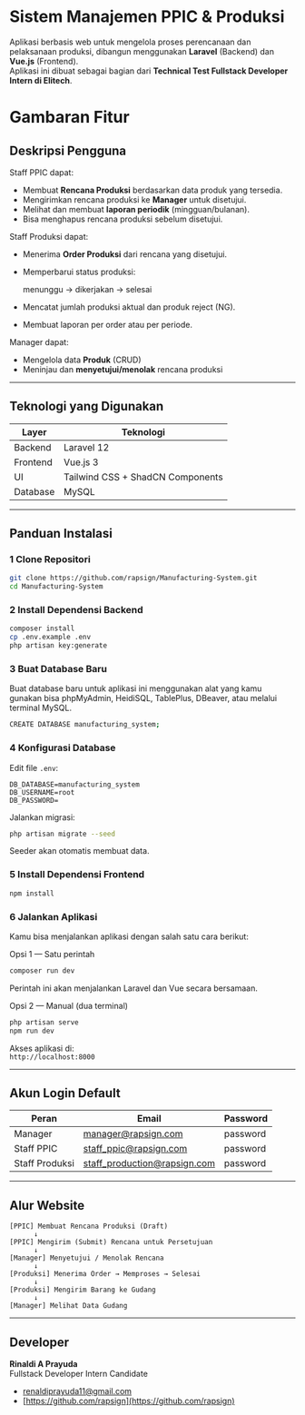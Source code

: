 
# Sistem Manajemen PPIC & Produksi

Aplikasi berbasis web untuk mengelola proses perencanaan dan pelaksanaan produksi, dibangun menggunakan **Laravel** (Backend) dan **Vue.js** (Frontend).  
Aplikasi ini dibuat sebagai bagian dari **Technical Test Fullstack Developer Intern di Elitech**.

# Gambaran Fitur

##  Deskripsi Pengguna

Staff PPIC dapat:
- Membuat **Rencana Produksi** berdasarkan data produk yang tersedia.  
- Mengirimkan rencana produksi ke **Manager** untuk disetujui.  
- Melihat dan membuat **laporan periodik** (mingguan/bulanan).  
- Bisa menghapus rencana produksi sebelum disetujui.

Staff Produksi dapat:
- Menerima **Order Produksi** dari rencana yang disetujui.
- Memperbarui status produksi:
  
  menunggu → dikerjakan → selesai
  
- Mencatat jumlah produksi aktual dan produk reject (NG).
- Membuat laporan per order atau per periode.

Manager dapat:
- Mengelola data **Produk** (CRUD)
- Meninjau dan **menyetujui/menolak** rencana produksi

---

##  Teknologi yang Digunakan

| Layer | Teknologi |
|--------|-------------|
| Backend | Laravel 12 |
| Frontend | Vue.js 3  |
| UI | Tailwind CSS + ShadCN Components |
| Database | MySQL |

---

## Panduan Instalasi

### 1️ Clone Repositori
```bash
git clone https://github.com/rapsign/Manufacturing-System.git
cd Manufacturing-System
```

### 2️ Install Dependensi Backend
```bash
composer install
cp .env.example .env
php artisan key:generate
```


### 3️ Buat Database Baru
Buat database baru untuk aplikasi ini menggunakan alat yang kamu gunakan 
bisa phpMyAdmin, HeidiSQL, TablePlus, DBeaver, atau melalui terminal MySQL.
```bash
CREATE DATABASE manufacturing_system;
```

### 4 Konfigurasi Database
Edit file `.env`:
```env
DB_DATABASE=manufacturing_system
DB_USERNAME=root
DB_PASSWORD=
```

Jalankan migrasi:
```bash
php artisan migrate --seed
```

Seeder akan otomatis membuat data.

### 5 Install Dependensi Frontend
```bash
npm install
```

### 6 Jalankan Aplikasi

Kamu bisa menjalankan aplikasi dengan salah satu cara berikut:

Opsi 1 — Satu perintah

```bash
composer run dev
```
Perintah ini akan menjalankan Laravel dan Vue secara bersamaan.

Opsi 2 — Manual (dua terminal)
```bash
php artisan serve
npm run dev
```

Akses aplikasi di:  
 `http://localhost:8000`

---

## Akun Login Default

| Peran | Email | Password |
|--------|--------|-----------|
| Manager | manager@rapsign.com | password |
| Staff PPIC | staff_ppic@rapsign.com | password |
| Staff Produksi | staff_production@rapsign.com | password |

---



##  Alur Website

```
[PPIC] Membuat Rencana Produksi (Draft)
      ↓
[PPIC] Mengirim (Submit) Rencana untuk Persetujuan
      ↓
[Manager] Menyetujui / Menolak Rencana
      ↓
[Produksi] Menerima Order → Memproses → Selesai
      ↓
[Produksi] Mengirim Barang ke Gudang
      ↓
[Manager] Melihat Data Gudang
```

---



## Developer
**Rinaldi A Prayuda**  
Fullstack Developer Intern Candidate  
 - renaldiprayuda11@gmail.com
 - [https://github.com/rapsign](https://github.com/rapsign)
